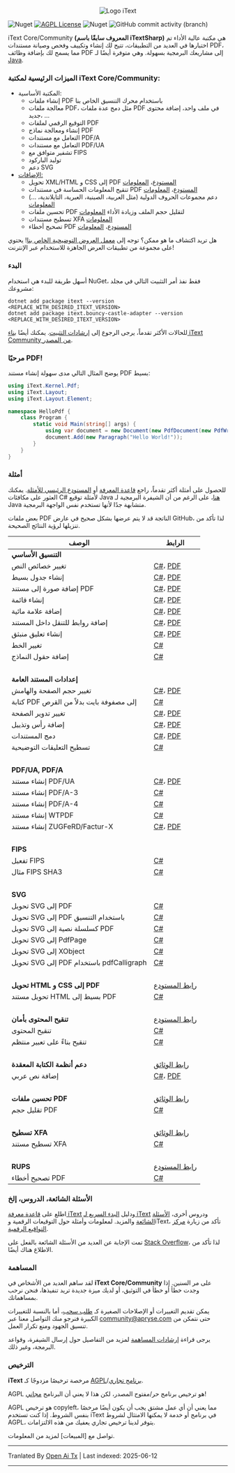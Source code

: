 <p align="center">
    <img src="https://raw.githubusercontent.com/itext/itext-dotnet/develop/assets/iText_Logo_Small.png" alt="Logo iText">
</p>

![Nuget](https://img.shields.io/nuget/v/itext7)
[![AGPL License](https://img.shields.io/badge/license-AGPL-blue.svg)](https://github.com/itext/itext7/blob/master/LICENSE.md)
![Nuget](https://img.shields.io/nuget/dt/itext7)
![GitHub commit activity (branch)](https://img.shields.io/github/commit-activity/m/itext/itext7-dotnet)

iText Core/Community **(المعروف سابقًا باسم iTextSharp)** هي مكتبة عالية الأداء تم اختبارها في العديد من التطبيقات، تتيح لك
إنشاء وتكييف
وفحص وصيانة مستندات PDF، مما يسمح لك بإضافة وظائف PDF إلى مشاريعك البرمجية بسهولة. وهي متوفرة أيضًا لـ [Java](https://github.com/itext/itext7).

### الميزات الرئيسية لمكتبة iText Core/Community:

* المكتبة الأساسية:
    * إنشاء ملفات PDF باستخدام محرك التنسيق الخاص بنا
    * معالجة ملفات PDF، مثل دمج عدة ملفات PDF في ملف واحد، إضافة محتوى جديد، ...
    * التوقيع الرقمي لملفات PDF
    * إنشاء ومعالجة نماذج PDF
    * التعامل مع مستندات PDF/A
    * التعامل مع مستندات PDF/UA
    * تشفير متوافق مع FIPS
    * توليد الباركود
    * دعم SVG
* [الإضافات:][all products]
    * تحويل XML/HTML و CSS إلى PDF [المستودع][pdfhtml]، [المعلومات][pdfhtmlproduct]
    * تنقيح المعلومات الحساسة في مستندات PDF [المستودع][pdfsweep]، [المعلومات][pdfsweepproduct]
    * دعم مجموعات الحروف الدولية (مثل العربية، الصينية، العبرية، التايلاندية، ...) [المعلومات][calligraph]
    * تحسين ملفات PDF لتقليل حجم الملف وزيادة الأداء [المعلومات][optimizer]
    * تسطيح مستندات XFA [المعلومات][xfa]
    * تصحيح أخطاء PDF [المستودع][rups]، [المعلومات][rupsproduct]

هل تريد اكتشاف ما هو ممكن؟ توجه إلى [معمل العروض التوضيحية الخاص بنا](https://itextpdf.com/demos)! يحتوي على مجموعة من
تطبيقات العرض الجاهزة للاستخدام عبر الإنترنت!

### البدء

أسهل طريقة للبدء هي استخدام NuGet، فقط نفذ أمر التثبيت التالي في مجلد مشروعك:

```shell
dotnet add package itext --version <REPLACE_WITH_DESIRED_ITEXT_VERSION>
dotnet add package itext.bouncy-castle-adapter --version <REPLACE_WITH_DESIRED_ITEXT_VERSION>
```

للحالات الأكثر تقدماً، يرجى الرجوع إلى
[إرشادات التثبيت](https://kb.itextpdf.com/home/it7kb/installation-guidelines).
يمكنك أيضًا [بناء iText Community من المصدر][building].

### مرحبًا PDF!

يوضح المثال التالي مدى سهولة إنشاء مستند PDF بسيط:

```csharp
using iText.Kernel.Pdf;
using iText.Layout;
using iText.Layout.Element;

namespace HelloPdf {
    class Program {
        static void Main(string[] args) {
            using var document = new Document(new PdfDocument(new PdfWriter("helloworld-pdf.pdf")));
            document.Add(new Paragraph("Hello World!"));
        }
    }
}
```

### أمثلة

للحصول على أمثلة أكثر تقدماً، راجع [قاعدة المعرفة](https://kb.itextpdf.com/home/it7kb/examples) أو
[المستودع الرئيسي للأمثلة](https://github.com/itext/i7ns-samples). يمكنك العثور على مكافئات C# لأمثلة
توقيع Java [هنا](https://github.com/itext/itext-publications-samples-dotnet/tree/develop/itext/itext.publications)،
على الرغم من أن الشيفرة البرمجية لـ Java متشابهة جدًا لأنها تستخدم نفس الواجهة البرمجية.

بعض ملفات PDF الناتجة قد لا يتم عرضها بشكل صحيح في عارض GitHub، لذا تأكد من تنزيلها لرؤية النتائج الصحيحة.

| الوصف                                      | الرابط                                                                                                                                                                                                                                                                                                   |
|--------------------------------------------|--------------------------------------------------------------------------------------------------------------------------------------------------------------------------------------------------------------------------------------------------------------------------------------------------------|
| **التنسيق الأساسي**                        |                                                                                                                                                                                                                                                                                                        |
| تغيير خصائص النص                           | [C#](https://github.com/itext/itext-publications-samples-dotnet/blob/master/itext/itext.samples/itext/samples/sandbox/layout/ParagraphTextWithStyle.cs)، [PDF](https://github.com/itext/itext-publications-samples-dotnet/blob/master/itext/itext.samples/cmpfiles/sandbox/layout/cmp_paragraphTextWithStyle.pdf)                                |
| إنشاء جدول بسيط                            | [C#](https://github.com/itext/itext-publications-samples-dotnet/blob/master/itext/itext.samples/itext/samples/sandbox/tables/SimpleTable9.cs)،  [PDF](https://github.com/itext/itext-publications-samples-dotnet/blob/master/itext/itext.samples/cmpfiles/sandbox/tables/cmp_simple_table9.pdf)                                                  |
| إضافة صورة إلى مستند PDF                   | [C#](https://github.com/itext/itext-publications-samples-dotnet/blob/master/itext/itext.samples/itext/samples/sandbox/images/MultipleImages.cs)، [PDF](https://github.com/itext/itext-publications-samples-dotnet/blob/master/itext/itext.samples/cmpfiles/sandbox/images/cmp_multiple_images.pdf)                                               |
| إنشاء قائمة                                | [C#](https://github.com/itext/itext-publications-samples-dotnet/blob/master/itext/itext.samples/itext/samples/sandbox/objects/NestedLists.cs)، [PDF](https://github.com/itext/itext-publications-samples-dotnet/blob/master/itext/itext.samples/cmpfiles/sandbox/objects/cmp_nested_list.pdf)                                                    |                                                                                                                                                                                                      
| إضافة علامة مائية                          | [C#](https://github.com/itext/itext-publications-samples-dotnet/blob/master/itext/itext.samples/itext/samples/sandbox/events/Watermarking.cs)،  [PDF](https://github.com/itext/itext-publications-samples-dotnet/blob/master/itext/itext.samples/cmpfiles/sandbox/events/cmp_watermarkings.pdf)                                                  |
| إضافة روابط للتنقل داخل المستند             | [C#](https://github.com/itext/itext-publications-samples-dotnet/blob/master/itext/itext.samples/itext/samples/sandbox/annotations/AddLinkAnnotation5.cs)،  [PDF](https://github.com/itext/itext-publications-samples-dotnet/blob/master/itext/itext.samples/cmpfiles/sandbox/annotations/cmp_add_link_annotation5.pdf)                           |
| إنشاء تعليق منبثق                          | [C#](https://github.com/itext/itext-publications-samples-dotnet/blob/master/itext/itext.samples/itext/samples/sandbox/annotations/MovePopup.cs)،  [PDF](https://github.com/itext/itext-publications-samples-dotnet/blob/master/itext/itext.samples/cmpfiles/sandbox/annotations/cmp_move_popup.pdf)                                              |
| تغيير الخط                                 | [C#](https://github.com/itext/itext-publications-samples-dotnet/blob/master/itext/itext.samples/itext/samples/sandbox/layout/ParagraphTextWithStyle.cs)                                                                                                                                                                     |
| إضافة حقول النماذج                          | [C#](https://kb.itextpdf.com/home/it7kb/examples/forms-in-itext-core-8-0-0)                                                                                                                                                                                                                            |
 <br>                                       |                                                                                                                                                                                                                                                                                                        |
| **إعدادات المستند العامة**                  |                                                                                                                                                                                                                                                                                                        |
| تغيير حجم الصفحة والهامش                    | [C#](https://github.com/itext/itext-publications-samples-dotnet/blob/master/itext/itext.samples/itext/samples/sandbox/layout/PageSizeAndMargins.cs)،  [PDF](https://github.com/itext/itext-publications-samples-dotnet/blob/master/itext/itext.samples/cmpfiles/sandbox/layout/cmp_pageSizeAndMargins.pdf)                                       |
| كتابة PDF إلى مصفوفة بايت بدلاً من القرص     | [C#](https://stackoverflow.com/a/67411657/10015628)                                                                                                                                                                                                                                                    |
| تغيير تدوير الصفحة                          | [C#](https://github.com/itext/itext-publications-samples-dotnet/blob/master/itext/itext.samples/itext/samples/sandbox/events/PageRotation.cs)،  [PDF](https://github.com/itext/itext-publications-samples-dotnet/blob/master/itext/itext.samples/cmpfiles/sandbox/events/cmp_page_rotation.pdf)                                                  |
| إضافة رأس وتذييل                            | [C#](https://github.com/itext/itext-publications-samples-dotnet/blob/master/itext/itext.samples/itext/samples/sandbox/events/TextFooter.cs)،  [PDF](https://github.com/itext/itext-publications-samples-dotnet/blob/master/itext/itext.samples/cmpfiles/sandbox/events/cmp_text_footer.pdf)                                                      |
| دمج المستندات                               | [C#](https://github.com/itext/itext-publications-samples-dotnet/blob/master/itext/itext.samples/itext/samples/sandbox/merge/AddCover1.cs)،  [PDF](https://github.com/itext/itext-publications-samples-dotnet/blob/master/itext/itext.samples/cmpfiles/sandbox/merge/cmp_add_cover.pdf)                                                           |
| تسطيح التعليقات التوضيحية                   | [C#](https://kb.itextpdf.com/home/it7kb/examples/high-level-annotation-flattening)                                                                                                                                                                                                                     |
| <br>                                       |                                                                                                                                                                                                                                                                                                        |
| **PDF/UA, PDF/A**                          |                                                                                                                                                                                                                                                                                                        |
| إنشاء مستند PDF/UA                         | [C#](https://github.com/itext/itext-publications-samples-dotnet/blob/master/itext/itext.samples/itext/samples/sandbox/pdfua/PdfUA.cs)،  [PDF](https://github.com/itext/itext-publications-samples-dotnet/blob/master/itext/itext.samples/cmpfiles/sandbox/pdfua/cmp_pdf_ua.pdf)                                                                  |
| إنشاء مستند PDF/A-3                        | [C#](https://github.com/itext/itext-publications-samples-dotnet/blob/master/itext/itext.samples/itext/samples/sandbox/pdfa/PdfA3.cs)                                                                                                                                                                                        |
| إنشاء مستند PDF/A-4                        | [C#](https://github.com/itext/itext-publications-samples-dotnet/blob/master/itext/itext.samples/itext/samples/sandbox/pdfa/PdfA4.cs)                                                                                                                                                                   |
| إنشاء مستند WTPDF                           | [C#](https://github.com/itext/itext-publications-samples-dotnet/blob/master/itext/itext.samples/itext/samples/sandbox/pdfua/Wtpdf.cs)                                                                                                                                                                  |
| إنشاء مستند ZUGFeRD/Factur-X               | [C#](https://github.com/itext/itext-publications-samples-dotnet/blob/master/itext/itext.samples/itext/samples/sandbox/zugferd/BasicSample.cs)، [PDF](https://github.com/itext/itext-publications-samples-dotnet/blob/master/itext/itext.samples/cmpfiles/sandbox/zugferd/cmp_invoice_with_zugferd.pdf) |
| <br>                                       |                                                                                                                                                                                                                                                                                                        |
| **FIPS**                                   |                                                                                                                                                                                                                                                                                                        |
| تفعيل FIPS                                  | [C#](https://kb.itextpdf.com/home/it7kb/releases/release-itext-core-8-0-0/breaking-changes-for-itext-core-8-0-0/bouncy-castle-changes)                                                                                                                                                                 |
| مثال FIPS SHA3                              | [C#](https://kb.itextpdf.com/home/it7kb/examples/fips-sha3-examples-for-itext-core-8-0-0)                                                                                                                                                                                                              |
| <br>                                       |                                                                                                                                                                                                                                                                                                        |
| **SVG**                                    |                                                                                                                                                                                                                                                                                                        |
| تحويل SVG إلى PDF                           | [C#](https://github.com/itext/itext-publications-samples-dotnet/blob/master/itext/itext.samples/itext/samples/sandbox/svg/ConvertSvgToPdf.cs)                                                                                                                                                        |
| تحويل SVG إلى PDF باستخدام التنسيق           | [C#](https://github.com/itext/itext-publications-samples-dotnet/blob/master/itext/itext.samples/itext/samples/sandbox/svg/ConvertSvgToLayoutImage.cs)                                                                                                                                                |
| تحويل SVG كسلسلة نصية إلى PDF               | [C#](https://github.com/itext/itext-publications-samples-dotnet/blob/master/itext/itext.samples/itext/samples/sandbox/svg/ConvertSvgStringToPdf.cs)                                                                                                                                                  |
| تحويل SVG إلى PdfPage                       | [C#](https://github.com/itext/itext-publications-samples-dotnet/blob/master/itext/itext.samples/itext/samples/sandbox/svg/ConvertSvgToPdfPage.cs)                                                                                                                                                    |
| تحويل SVG إلى XObject                       | [C#](https://github.com/itext/itext-publications-samples-dotnet/blob/master/itext/itext.samples/itext/samples/sandbox/svg/ConvertSvgToXObject.cs)                                                                                                                                                    |
| تحويل SVG إلى PDF باستخدام pdfCalligraph     | [C#](https://github.com/itext/itext-publications-samples-dotnet/blob/master/itext/itext.samples/itext/samples/sandbox/svg/ConvertSvgToPdfWithPdfCalligraph.cs)                                                                                                                                       |
| <br>                                       |                                                                                                                                                                                                                                                                                                        |
| **تحويل HTML و CSS إلى PDF**                | [رابط المستودع](https://github.com/itext/i7j-pdfhtml)                                                                                                                                                                                                                                                 |
| تحويل مستند HTML بسيط إلى PDF               | [C#](https://kb.itextpdf.com/home/it7kb/ebooks/itext-7-converting-html-to-pdf-with-pdfhtml)                                                                                                                                                                                                            |
| <br>                                       |                                                                                                                                                                                                                                                                                                        |
| **تنقيح المحتوى بأمان**                     | [رابط المستودع](https://github.com/itext/i7j-pdfsweep)                                                                                                                                                                                                                                                |
| تنقيح المحتوى                               | [C#](https://kb.itextpdf.com/home/it7kb/examples/removing-content-with-pdfsweep)                                                                                                                                                                                                                       |
| تنقيح بناءً على تعبير منتظم                 | [C#](https://itextpdf.com/products/pdf-redaction-pdfsweep)                                                                                                                                                                                                                                             |
| <br>                                       |                                                                                                                                                                                                                                                                                                        |
| **دعم أنظمة الكتابة المعقدة**               | [رابط الوثائق](https://itextpdf.com/products/pdfcalligraph)                                                                                                                                                                                                                                            |
| إضافة نص عربي                               | [C#](https://github.com/itext/itext-publications-samples-dotnet/blob/master/itext/itext.samples/itext/samples/sandbox/typography/arabic/ArabicWordSpacing.cs)، [PDF](https://github.com/itext/itext-publications-samples-dotnet/blob/master/itext/itext.samples/cmpfiles/sandbox/typography/cmp_ArabicWordSpacing.pdf)                           |
| <br>                                       |                                                                                                                                                                                                                                                                                                        |
| **تحسين ملفات PDF**                        | [رابط الوثائق](https://itextpdf.com/products/compress-pdf-pdfoptimizer)                                                                                                                                                                                                                                |
| تقليل حجم PDF                               | [C#](https://itextpdf.com/products/compress-pdf-pdfoptimizer)                                                                                                                                                                                                                                          |
| <br>                                       |                                                                                                                                                                                                                                                                                                        |
| **تسطيح XFA**                               | [رابط الوثائق](https://itextpdf.com/products/flatten-pdf-pdfxfa)                                                                                                                                                                                                                                       |
| تسطيح مستند XFA                             | [C#](https://itextpdf.com/products/flatten-pdf-pdfxfa)                                                                                                                                                                                                                                                 |
| <br>                                       |                                                                                                                                                                                                                                                                                                        |
| **RUPS**                                   | [رابط المستودع](https://github.com/itext/i7j-rups)                                                                                                                                                                                                                                                    |
| تصحيح أخطاء PDF                             | [C#](https://github.com/itext/i7j-rups/releases/latest)                                                                                                                                                                                                                                                |

### الأسئلة الشائعة، الدروس، إلخ ###

اطلع على [قاعدة معرفة iText](https://kb.itextpdf.com)
ودليل [البدء السريع لـ iText](https://kb.itextpdf.com/home/it7kb/ebooks/itext-jump-start-tutorial-for-net) ودروس أخرى،
[الأسئلة الشائعة](https://kb.itextpdf.com/home/it7kb/faq) والمزيد. لمعلومات وأمثلة حول التوقيعات الرقمية وiText،
تأكد من زيارة [مركز التواقيع الرقمية](https://kb.itextpdf.com/home/it7kb/digital-signatures-hub).

تمت الإجابة عن العديد من الأسئلة الشائعة بالفعل
على [Stack Overflow](https://stackoverflow.com/questions/tagged/itext+itext7)، لذا تأكد من الاطلاع هناك أيضًا.

### المساهمة

لقد ساهم العديد من الأشخاص في **iText Core/Community** على مر السنين. إذا وجدت خطأ أو خطأ في التوثيق، أو لديك ميزة جديدة تريد تنفيذها، فنحن نرحب بمساهماتك.

يمكن تقديم التغييرات أو الإصلاحات الصغيرة كـ [طلب سحب](https://github.com/itext/itext7-dotnet/pulls)، أما بالنسبة
للتغييرات الكبيرة فنرجو منك التواصل معنا عبر community@apryse.com حتى نتمكن من تنسيق الجهود ومنع تكرار العمل.

يرجى قراءة [إرشادات المساهمة][contributing] لمزيد من التفاصيل حول إرسال الشيفرة، وقواعد البرمجة، وغير ذلك.

### الترخيص

**iText** مرخصة ترخيصًا مزدوجًا كـ [AGPL][agpl]/[برنامج تجاري][sales].

AGPL هو ترخيص برنامج حر/مفتوح المصدر، لكن هذا لا يعني أن البرنامج [مجاني][gratis]!

AGPL هو ترخيص copyleft، مما يعني أن أي عمل مشتق يجب أن يكون أيضًا مرخصًا بنفس الشروط. إذا كنت تستخدم iText في برنامج أو خدمة لا يمكنها الامتثال لشروط AGPL، يتوفر لدينا ترخيص تجاري يعفيك من هذه الالتزامات.

تواصل مع [المبيعات] لمزيد من المعلومات.

[agpl]: LICENSE.md

[building]: BUILDING.md

[contributing]: CONTRIBUTING.md

[layoutMd]: layout/README.md

[itext]: https://itextpdf.com/

[github]: https://github.com/itext/itext7

[latest]: https://github.com/itext/itext7/releases/latest

[sales]: https://itextpdf.com/sales

[gratis]: https://en.wikipedia.org/wiki/Gratis_versus_libre

[rups]: https://github.com/itext/i7j-rups

[pdfhtml]: https://github.com/itext/i7n-pdfhtml

[pdfsweep]: https://github.com/itext/i7n-pdfsweep

[itext7net]: https://github.com/itext/itext7-dotnet
[pdfsweepproduct]: https://itextpdf.com/products/pdf-redaction-pdfsweep

[optimizer]: https://itextpdf.com/products/compress-pdf-pdfoptimizer

[all products]: https://itextpdf.com/products

[pdfhtmlproduct]: https://itextpdf.com/products/itext-pdf-html

[xfa]: https://itextpdf.com/products/flatten-pdf-pdfxfa

[rupsproduct]: https://itextpdf.com/products/rups

[calligraph]: https://itextpdf.com/products/pdfcalligraph

---

Tranlated By [Open Ai Tx](https://github.com/OpenAiTx/OpenAiTx) | Last indexed: 2025-06-12

---